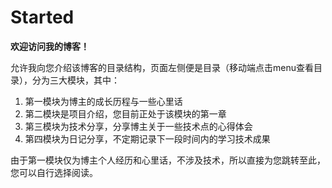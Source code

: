 # Started
**欢迎访问我的博客！**

允许我向您介绍该博客的目录结构，页面左侧便是目录（移动端点击menu查看目录），分为三大模块，其中：

1. 第一模块为博主的成长历程与一些心里话
2. 第二模块是项目介绍，您目前正处于该模块的第一章
3. 第三模块为技术分享，分享博主关于一些技术点的心得体会
4. 第四模块为日记分享，不定期记录下一段时间内的学习技术成果

由于第一模块仅为博主个人经历和心里话，不涉及技术，所以直接为您跳转至此，您可以自行选择阅读。